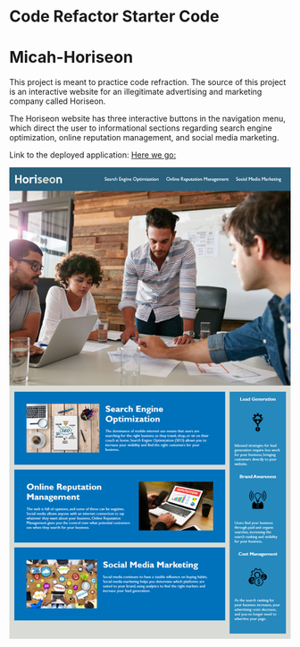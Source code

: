 # Code Refactor Starter Code
# Micah-Horiseon

This project is meant to practice code refraction. The source of this project is an interactive website for an illegitimate advertising and marketing company called Horiseon.

The Horiseon website has three interactive buttons in the navigation menu, which direct the user to informational sections regarding search engine optimization, online reputation management, and social media marketing.

Link to the deployed application: 
[Here we go:](https://mcclellan-micah.github.io/micah-horiseon/)

![Horiseon Screenshot](assets/images/horiseon-screenshot.png)